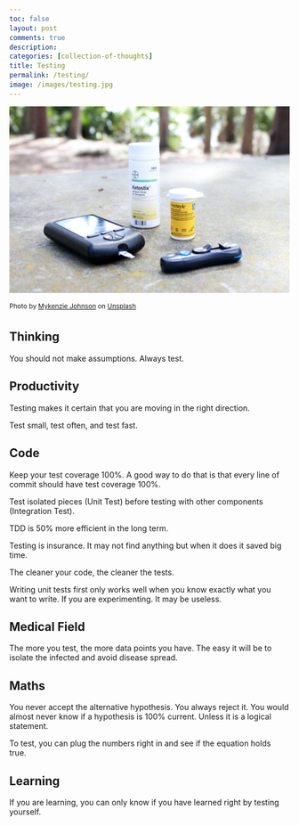 ```yaml
---
toc: false
layout: post
comments: true
description:
categories: [collection-of-thoughts]
title: Testing
permalink: /testing/
image: /images/testing.jpg
---
```

![](/images/testing.jpg)

<sup style="user-select: auto;">Photo by <a href="https://unsplash.com/@mykjohnson?utm_source=unsplash&amp;utm_medium=referral&amp;utm_content=creditCopyText" style="user-select: auto;">Mykenzie Johnson</a> on <a href="https://unsplash.com/s/photos/testing?utm_source=unsplash&amp;utm_medium=referral&amp;utm_content=creditCopyText" style="user-select: auto;">Unsplash</a></sup>

## Thinking
You should not make assumptions. Always test. 

## Productivity 
Testing makes it certain that you are moving in the right direction.

Test small, test often, and test fast.

## Code
Keep your test coverage 100%. A good way to do that is that every line of commit should have test coverage 100%.

Test isolated pieces (Unit Test) before testing with other components (Integration Test).

TDD is 50% more efficient in the long term.

Testing is insurance. It may not find anything but when it does it saved big time.

The cleaner your code, the cleaner the tests.

Writing unit tests first only works well when you know exactly what you want to write. If you are experimenting. It may be useless.

## Medical Field
The more you test, the more data points you have. The easy it will be to isolate the infected and avoid disease spread.

## Maths

You never accept the alternative hypothesis. You always reject it. You would almost never know if a hypothesis is 100% current. Unless it is a logical statement.

To test, you can plug the numbers right in and see if the equation holds true.

## Learning

If you are learning, you can only know if you have learned right by testing yourself.



